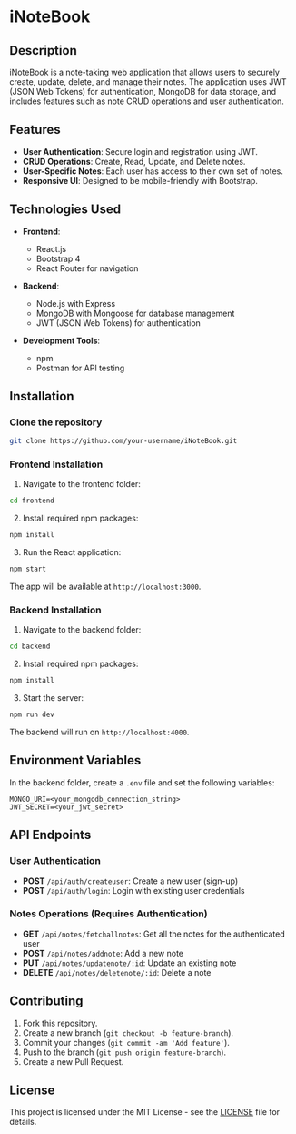 
# iNoteBook

## Description

iNoteBook is a note-taking web application that allows users to securely create, update, delete, and manage their notes. The application uses JWT (JSON Web Tokens) for authentication, MongoDB for data storage, and includes features such as note CRUD operations and user authentication.

## Features

- **User Authentication**: Secure login and registration using JWT.
- **CRUD Operations**: Create, Read, Update, and Delete notes.
- **User-Specific Notes**: Each user has access to their own set of notes.
- **Responsive UI**: Designed to be mobile-friendly with Bootstrap.

## Technologies Used

- **Frontend**:
  - React.js
  - Bootstrap 4
  - React Router for navigation

- **Backend**:
  - Node.js with Express
  - MongoDB with Mongoose for database management
  - JWT (JSON Web Tokens) for authentication

- **Development Tools**:
  - npm
  - Postman for API testing

## Installation

### Clone the repository

```bash
git clone https://github.com/your-username/iNoteBook.git
```

### Frontend Installation

1. Navigate to the frontend folder:

```bash
cd frontend
```

2. Install required npm packages:

```bash
npm install
```

3. Run the React application:

```bash
npm start
```

The app will be available at `http://localhost:3000`.

### Backend Installation

1. Navigate to the backend folder:

```bash
cd backend
```

2. Install required npm packages:

```bash
npm install
```

3. Start the server:

```bash
npm run dev
```

The backend will run on `http://localhost:4000`.

## Environment Variables

In the backend folder, create a `.env` file and set the following variables:

```
MONGO_URI=<your_mongodb_connection_string>
JWT_SECRET=<your_jwt_secret>
```

## API Endpoints

### User Authentication

- **POST** `/api/auth/createuser`: Create a new user (sign-up)
- **POST** `/api/auth/login`: Login with existing user credentials

### Notes Operations (Requires Authentication)

- **GET** `/api/notes/fetchallnotes`: Get all the notes for the authenticated user
- **POST** `/api/notes/addnote`: Add a new note
- **PUT** `/api/notes/updatenote/:id`: Update an existing note
- **DELETE** `/api/notes/deletenote/:id`: Delete a note

## Contributing

1. Fork this repository.
2. Create a new branch (`git checkout -b feature-branch`).
3. Commit your changes (`git commit -am 'Add feature'`).
4. Push to the branch (`git push origin feature-branch`).
5. Create a new Pull Request.

## License

This project is licensed under the MIT License - see the [LICENSE](LICENSE) file for details.
